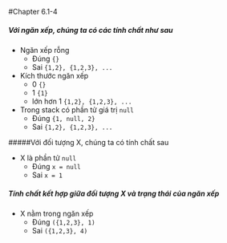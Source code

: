 #Chapter 6.1-4

##### Với ngăn xếp, chúng ta có các tính chất như sau
- Ngăn xếp rỗng
    - Đúng `{}`
    - Sai `{1,2}, {1,2,3}, ...`
- Kích thước ngăn xếp
    - 0 `{}`
    - 1 `{1}` 
    - lớn hơn 1 `{1,2}, {1,2,3}, ...`
- Trong stack có phần tử giá trị `null` 
    - Đúng `{1, null, 2}`
    - Sai `{1,2}, {1,2,3}, ...`

#####Với đối tượng X, chúng ta có tính chất sau
- X là phần tử `null`
    - Đúng `x = null`
    - Sai `x = 1`
    
##### Tính chất kết hợp giữa đối tượng X và trạng thái của ngăn xếp
- X nằm trong ngăn xếp
    - Đúng `({1,2,3}, 1)`
    - Sai `({1,2,3}, 4)`